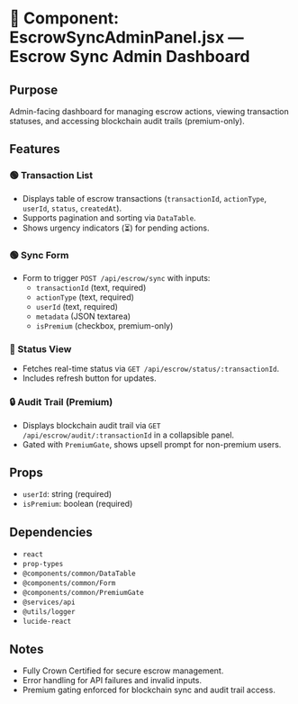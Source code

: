 # 📘 Component: EscrowSyncAdminPanel.jsx — Escrow Sync Admin Dashboard

## Purpose
Admin-facing dashboard for managing escrow actions, viewing transaction statuses, and accessing blockchain audit trails (premium-only).

## Features

### 🟢 Transaction List
- Displays table of escrow transactions (`transactionId`, `actionType`, `userId`, `status`, `createdAt`).
- Supports pagination and sorting via `DataTable`.
- Shows urgency indicators (⏳) for pending actions.

### 🟢 Sync Form
- Form to trigger `POST /api/escrow/sync` with inputs:
  - `transactionId` (text, required)
  - `actionType` (text, required)
  - `userId` (text, required)
  - `metadata` (JSON textarea)
  - `isPremium` (checkbox, premium-only)

### 🔵 Status View
- Fetches real-time status via `GET /api/escrow/status/:transactionId`.
- Includes refresh button for updates.

### 🔒 Audit Trail (Premium)
- Displays blockchain audit trail via `GET /api/escrow/audit/:transactionId` in a collapsible panel.
- Gated with `PremiumGate`, shows upsell prompt for non-premium users.

## Props
- `userId`: string (required)
- `isPremium`: boolean (required)

## Dependencies
- `react`
- `prop-types`
- `@components/common/DataTable`
- `@components/common/Form`
- `@components/common/PremiumGate`
- `@services/api`
- `@utils/logger`
- `lucide-react`

## Notes
- Fully Crown Certified for secure escrow management.
- Error handling for API failures and invalid inputs.
- Premium gating enforced for blockchain sync and audit trail access.